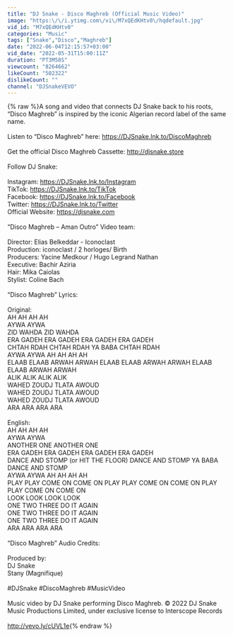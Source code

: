 ```yaml
---
title: "DJ Snake - Disco Maghreb (Official Music Video)"
image: "https:\/\/i.ytimg.com\/vi\/M7xQEdKHtv0\/hqdefault.jpg"
vid_id: "M7xQEdKHtv0"
categories: "Music"
tags: ["Snake","Disco","Maghreb"]
date: "2022-06-04T12:15:57+03:00"
vid_date: "2022-05-31T15:00:11Z"
duration: "PT3M58S"
viewcount: "8264662"
likeCount: "502322"
dislikeCount: ""
channel: "DJSnakeVEVO"
---
```

{% raw %}A song and video that connects DJ Snake back to his roots, “Disco Maghreb” is inspired by the iconic Algerian record label of the same name. <br /><br />Listen to “Disco Maghreb” here: <a rel="nofollow" target="blank" href="https://DJSnake.lnk.to/DiscoMaghreb">https://DJSnake.lnk.to/DiscoMaghreb</a> <br /><br />Get the official Disco Maghreb Cassette: <a rel="nofollow" target="blank" href="http://djsnake.store">http://djsnake.store</a><br /><br />Follow DJ Snake:<br /><br />Instagram: <a rel="nofollow" target="blank" href="https://DJSnake.lnk.to/Instagram">https://DJSnake.lnk.to/Instagram</a> <br />TikTok: <a rel="nofollow" target="blank" href="https://DJSnake.lnk.to/TikTok">https://DJSnake.lnk.to/TikTok</a> <br />Facebook: <a rel="nofollow" target="blank" href="https://DJSnake.lnk.to/Facebook">https://DJSnake.lnk.to/Facebook</a>  <br />Twitter: <a rel="nofollow" target="blank" href="https://DJSnake.lnk.to/Twitter">https://DJSnake.lnk.to/Twitter</a> <br />Official Website: <a rel="nofollow" target="blank" href="https://djsnake.com">https://djsnake.com</a><br /><br />“Disco Maghreb – Aman Outro” Video team:<br /> <br />Director: Elias Belkeddar - Iconoclast<br />Production: iconoclast / 2 horloges/ Birth<br />Producers: Yacine Medkour / Hugo Legrand Nathan<br />Executive: Bachir Aziria<br />Hair: Mika Caiolas<br />Stylist: Coline Bach<br /><br />“Disco Maghreb” Lyrics:<br /><br />Original:<br />AH AH AH AH<br />AYWA AYWA<br />ZID WAHDA ZID WAHDA<br />ERA GADEH ERA GADEH ERA GADEH ERA GADEH<br />CHTAH RDAH CHTAH RDAH YA BABA CHTAH RDAH<br />AYWA AYWA AH AH AH AH<br />ELAAB ELAAB ARWAH ARWAH ELAAB ELAAB ARWAH ARWAH ELAAB ELAAB ARWAH ARWAH<br />ALIK ALIK ALIK ALIK<br />WAHED ZOUDJ TLATA AWOUD<br />WAHED ZOUDJ TLATA AWOUD<br />WAHED ZOUDJ TLATA AWOUD<br />ARA ARA ARA ARA<br /><br />English:<br />AH AH AH AH<br />AYWA AYWA<br />ANOTHER ONE ANOTHER ONE<br />ERA GADEH ERA GADEH ERA GADEH ERA GADEH<br />DANCE AND STOMP (or HIT THE FLOOR) DANCE AND STOMP YA BABA DANCE AND STOMP<br />AYWA AYWA AH AH AH AH<br />PLAY PLAY COME ON COME ON PLAY PLAY COME ON COME ON PLAY PLAY COME ON COME ON<br />LOOK LOOK LOOK LOOK<br />ONE TWO THREE DO IT AGAIN<br />ONE TWO THREE DO IT AGAIN<br />ONE TWO THREE DO IT AGAIN<br />ARA ARA ARA ARA<br /><br />“Disco Maghreb” Audio Credits:<br /> <br />Produced by:<br />DJ Snake<br />Stany (Magnifique)<br /><br />#DJSnake #DiscoMaghreb #MusicVideo<br /><br />Music video by DJ Snake performing Disco Maghreb. © 2022 DJ Snake Music Productions Limited, under exclusive license to Interscope Records<br /><br /><a rel="nofollow" target="blank" href="http://vevo.ly/cUVL1e">http://vevo.ly/cUVL1e</a>{% endraw %}
